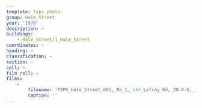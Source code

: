 ```yaml
---
template: fsps_photo
group: Hale_Street
year: '1978'
description: ~
buildings:
    - Hale_Street/1_Hale_Street
coordinates: ~
heading: ~
classification: ~
section: ~
cell: ~
film_roll: ~
files:
    -
        filename: 'FSPS_Hale_Street_001,_No_1,_cnr_Lefroy_Rd,_20-4-G,_1978.png'
        caption: ''
---
```

